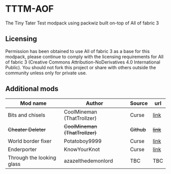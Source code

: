 # TTTM-AOF
The Tiny Tater Test modpack using packwiz built on-top of All of fabric 3

## Licensing
Permission has been obtained to use All of fabric 3 as a base for this modpack, please continue to comply with the licensing requirements for All of fabric 3 (Creative Commons Attribution-NoDerivatives 4.0 International Public). You should not fork this project or share with others outside the community unless only for private use.

## Additional mods
| Mod name | Author | Source | url |
| --- | --- | --- | --- |
| Bits and chisels | CoolMineman (ThatTrollzer) | Curse | [link](https://www.curseforge.com/minecraft/mc-mods/bits-and-chisels) |
| ~~Cheater Deleter~~ | ~~CoolMineman (ThatTrollzer)~~ | ~~Github~~ | ~~[link](https://github.com/CoolMineman/CheaterDeleter/actions)~~ |
| World border fixer | Potatoboy9999 | Curse | [link](https://www.curseforge.com/minecraft/mc-mods/world-border-fix) |
| Enderporter | KnowYourKnot | Curse | [link](https://www.curseforge.com/minecraft/mc-mods/knowyourknot-enderporter) |
| Through the looking glass | azazelthedemonlord | TBC | TBC |


